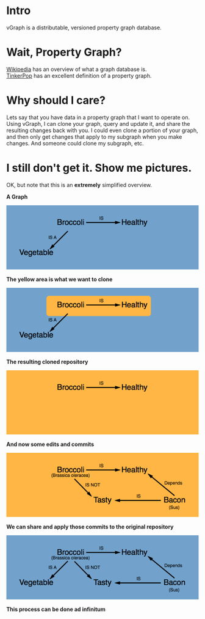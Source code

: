 # Intro
vGraph is a distributable, versioned property graph database.

# Wait, Property Graph?
[Wikipedia](http://en.wikipedia.org/wiki/Graph_database) has an overview of what a graph database is.  
[TinkerPop](https://github.com/tinkerpop/blueprints/wiki/Property-Graph-Model) has an excellent definition of a property graph.

# Why should I care?
Lets say that you have data in a property graph that I want to operate on. Using vGraph, I can clone your graph, query and update it, and share the resulting changes back with you. I could even clone a portion of your graph, and then only get changes that apply to my subgraph when you make changes. And someone could clone my subgraph, etc.

# I still don't get it. Show me pictures.
OK, but note that this is an **extremely** simplified overview.


**A Graph**

![](img/readme-1.png "A Graph")


**The yellow area is what we want to clone**

![](img/readme-2.png "Wanting to Clone")


**The resulting cloned repository**

![](img/readme-3.png "Cloned!")


**And now some edits and commits**

![](img/readme-4.png "Some edits")


**We can share and apply those commits to the original repository**

![](img/readme-5.png "Sharing")

**This process can be done ad infinitum**